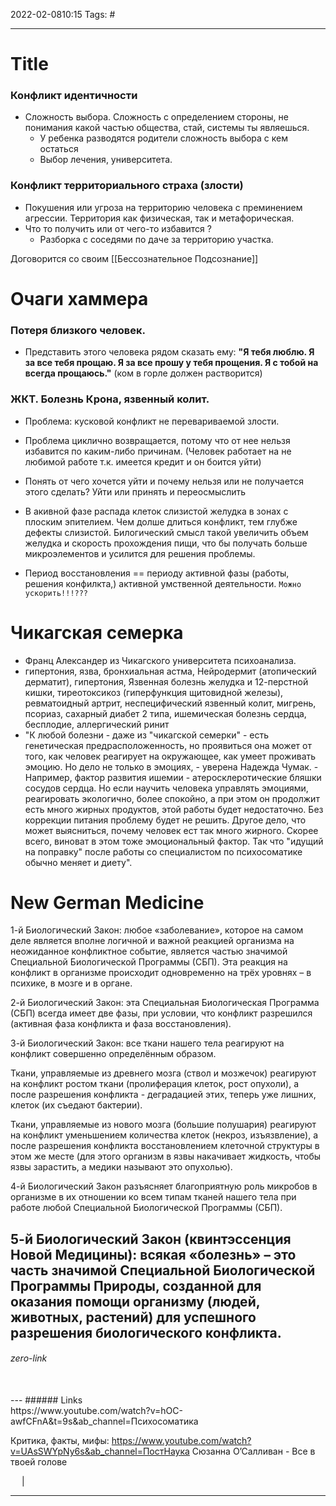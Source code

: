 2022-02-0810:15
Tags: #

---
# Title
### Конфликт идентичности
- Сложность выбора. Сложность с определением стороны, не понимания какой частью общества, стай, системы ты являешься.
	- У ребенка разводятся родители сложность выбора с кем остаться
	- Выбор лечения, университета.
### Конфликт территориального страха (злости)
- Покушения или угроза на территорию человека с преминением агрессии. Территория как физическая, так и метафорическая. 
- Что то получить или от чего-то избавится ?
	-   Разборка с соседями по даче за территорию участка.  

Договорится со своим [[Бессознательное Подсознание]]
# Очаги хаммера

### Потеря близкого человек.
- Представить этого человека рядом сказать ему: **"Я тебя люблю. Я за все тебя прощаю. Я за все прошу у тебя прощения. Я с тобой на всегда прощаюсь."**  (ком в горле должен растворится)

### ЖКТ. Болезнь Крона, язвенный колит.
- Проблема: кусковой конфликт не перевариваемой злости. 
- Проблема циклично возвращается, потому что от нее нельзя избавится по каким-либо причинам. (Человек работает на не любимой работе т.к. имеется кредит и он боится уйти)
- Понять от чего хочется уйти и почему нельзя или не получается этого сделать? Уйти или принять и переосмыслить
- В акивной фазе распада клеток слизистой желудка в зонах с плоским эпителием. Чем долше длиться конфликт, тем глубже дефекты слизистой. Билогический смысл такой увеличить объем желудка и скорость прохождения пищи, что бы получать больше микроэлементов и усилится для решения проблемы.    


- Период восстановления == периоду активной фазы (работы, решения конфилкта,) активной умственной деятельности. `Можно ускорить!!!???`


# Чикагская семерка
- Франц Александер из Чикагского университета психоанализа.
-  гипертония, язва, бронхиальная астма, Нейродермит (атопический дерматит), гипертония, Язвенная болезнь желудка и 12-перстной кишки, тиреотоксикоз (гиперфункция щитовидной железы), ревматоидный артрит, неспецифический язвенный колит, мигрень, псориаз, сахарный диабет 2 типа, ишемическая болезнь сердца, бесплодие, аллергический ринит
- "К любой болезни - даже из "чикагской семерки" - есть генетическая предрасположенность, но проявиться она может от того, как человек реагирует на окружающее, как умеет проживать эмоцию. Но дело не только в эмоциях, - уверена Надежда Чумак. - Например, фактор развития ишемии - атеросклеротические бляшки сосудов сердца. Но если научить человека управлять эмоциями, реагировать экологично, более спокойно, а при этом он продолжит есть много жирных продуктов, этой работы будет недостаточно. Без коррекции питания проблему будет не решить. Другое дело, что может выясниться, почему человек ест так много жирного. Скорее всего, виноват в этом тоже эмоциональный фактор. Так что "идущий на поправку" после работы со специалистом по психосоматике обычно меняет и диету".


# New German Medicine
1-й Биологический Закон: любое «заболевание», которое на самом деле является вполне логичной и важной реакцией организма на неожиданное конфликтное событие, является частью значимой Специальной Биологической Программы (СБП). Эта реакция на конфликт в организме происходит одновременно на трёх уровнях – в психике, в мозге и в органе.

2-й Биологический Закон: эта Специальная Биологическая Программа (СБП) всегда имеет две фазы, при условии, что конфликт разрешился (активная фаза конфликта и фаза восстановления).

3-й Биологический Закон: все ткани нашего тела реагируют на конфликт совершенно определённым образом.

Ткани, управляемые из древнего мозга (ствол и мозжечок) реагируют на конфликт ростом ткани (пролиферация клеток, рост опухоли), а после разрешения конфликта - деградацией этих, теперь уже лишних, клеток (их съедают бактерии).

Ткани, управляемые из нового мозга (большие полушария) реагируют на конфликт уменьшением количества клеток (некроз, изъязвление), а после разрешения конфликта восстановлением клеточной структуры в этом же месте (для этого организм в язвы накачивает жидкость, чтобы язвы зарастить, а медики называют это опухолью).

4-й Биологический Закон разъясняет благоприятную роль микробов в организме в их отношении ко всем типам тканей нашего тела при работе любой Специальной Биологической Программы (СБП).

5-й Биологический Закон (квинтэссенция Новой Медицины): всякая «болезнь» – это часть значимой Специальной Биологической Программы Природы, созданной для оказания помощи организму (людей, животных, растений) для успешного разрешения биологического конфликта.
</br>
---
###### zero-link </br>

</br>
---
###### Links </br>
https://www.youtube.com/watch?v=hOC-awfCFnA&t=9s&ab_channel=Психосоматика

Критика, факты, мифы:
https://www.youtube.com/watch?v=UAsSWYpNy6s&ab_channel=ПостНаука
Сюзанна О’Салливан  - Все в твоей голове


 &emsp; | &emsp; 


---